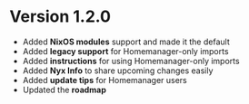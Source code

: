 # Version 1.2.0

- Added **NixOS modules** support and made it the default
- Added **legacy support** for Homemanager-only imports
- Added **instructions** for using Homemanager-only imports
- Added **Nyx Info** to share upcoming changes easily
- Added **update tips** for Homemanager users
- Updated the **roadmap**



